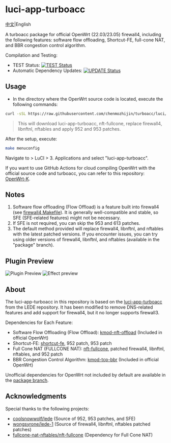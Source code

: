 # luci-app-turboacc

[中文](https://github.com/chenmozhijin/turboacc/blob/luci/README.md)|English

A turboacc package for official OpenWrt (22.03/23.05) firewall4, including the following features: software flow offloading, Shortcut-FE, full-cone NAT, and BBR congestion control algorithm.

Compilation and Testing:

- TEST Status: [![TEST Status](https://github.com/chenmozhijin/turboacc/actions/workflows/test.yml/badge.svg)](https://github.com/chenmozhijin/turboacc/actions/workflows/test.yml)
- Automatic Dependency Updates: [![UPDATE Status](https://github.com/chenmozhijin/turboacc/actions/workflows/update.yml/badge.svg)](https://github.com/chenmozhijin/turboacc/actions/workflows/update.yml)

## Usage

- In the directory where the OpenWrt source code is located, execute the following commands:

```bash
curl -sSL https://raw.githubusercontent.com/chenmozhijin/turboacc/luci/add_turboacc.sh -o add_turboacc.sh && bash add_turboacc.sh
```

> This will download luci-app-turboacc, nft-fullcone, replace firewall4, libnftnl, nftables and apply 952 and 953 patches.

After the setup, execute:

```bash
make menuconfig
```

Navigate to > LuCI > 3. Applications and select "luci-app-turboacc".

If you want to use GitHub Actions for cloud compiling OpenWrt with the official source code and turboacc, you can refer to this repository:  [OpenWrt-K](https://github.com/chenmozhijin/OpenWrt-K).

## Notes

1. Software flow offloading (Flow Offload) is a feature built into firewall4 (see [firewall4 Makefile](https://github.com/openwrt/openwrt/blob/afa229038c05ba0ca20595d7f73bea94db21d3a6/package/network/config/firewall4/Makefile#L25C31-L25C48)). It is generally well-compatible and stable, so SFE (SFE-related features) might not be necessary.
2. If SFE is not required, you can skip the 953 and 613 patches.
3. The default method provided will replace firewall4, libnftnl, and nftables with the latest patched versions. If you encounter issues, you can try using older versions of firewall4, libnftnl, and nftables (available in the "package" branch).

## Plugin Preview

![Plugin Preview](https://raw.githubusercontent.com/chenmozhijin/turboacc/luci/img/1.png)
![Effect preview](https://raw.githubusercontent.com/chenmozhijin/turboacc/luci/img/2.png)

## About

The luci-app-turboacc in this repository is based on the [luci-app-turboacc](https://github.com/coolsnowwolf/luci/tree/master/applications/luci-app-turboacc) from the LEDE repository. It has been modified to remove DNS-related features and add support for firewall4, but it no longer supports firewall3.

Dependencies for Each Feature:

- Software Flow Offloading (Flow Offload): [kmod-nft-offload](https://github.com/openwrt/openwrt/blob/80edfaf675364835e6d2e17d97ebec6afc6b2103/package/kernel/linux/modules/netfilter.mk#L1182C1-L1199C42) (Included in official OpenWrt)
- Shortcut-FE: [shortcut-fe](https://github.com/chenmozhijin/turboacc/tree/package/shortcut-fe), 952 patch, 953 patch
- Full Cone NAT (FULLCONE NAT): [nft-fullcone](https://github.com/fullcone-nat-nftables/nft-fullcone), patched firewall4, libnftnl, nftables, and 952 patch
- BBR Congestion Control Algorithm: [kmod-tcp-bbr](https://github.com/openwrt/openwrt/blob/80edfaf675364835e6d2e17d97ebec6afc6b2103/package/kernel/linux/modules/netsupport.mk#L1036C1-L1057C38) (Included in official OpenWrt)

Unofficial dependencies for OpenWrt not included by default are available in the [package branch](https://github.com/chenmozhijin/turboacc/tree/package).

## Acknowledgments

Special thanks to the following projects:

- [coolsnowwolf/lede](https://github.com/coolsnowwolf/lede) (Source of 952, 953 patches, and SFE)
- [wongsyrone/lede-1](https://github.com/wongsyrone/lede-1) (Source of firewall4, libnftnl, nftables patched patches)
- [fullcone-nat-nftables/nft-fullcone](https://github.com/fullcone-nat-nftables/nft-fullcone) (Dependency for Full Cone NAT)
